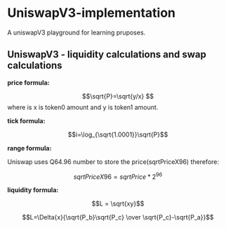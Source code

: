 
# UniswapV3-implementation
A uniswapV3 playground for learning pruposes.

## UniswapV3 - liquidity calculations and swap calculations

**price formula:**

$$\sqrt{P}=\sqrt{y/x} $$
where is x is token0 amount and y is token1 amount.

**tick formula:**

$$i=\log_{\sqrt{1.0001}}\sqrt{P}$$

**range formula:**

Uniswap uses Q64.96 number to store the price(sqrtPriceX96)
therefore:

$$ sqrtPriceX96 = sqrtPrice * 2^{96}$$

**liquidity formula:**

$$L = \sqrt{xy}$$

$$L=\Delta{x}{\sqrt{P_b}\sqrt{P_c} \over \sqrt{P_c}-\sqrt{P_a}}$$






